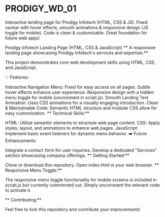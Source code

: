 # PRODIGY_WD_01
Interactive landing page for Prodigy Infotech (HTML, CSS &amp; JS). Fixed navbar with hover effects, smooth animations &amp; responsive design (JS toggle for mobile). Code is clean &amp; customizable. Great foundation for future web apps!

Prodigy Infotech Landing Page (HTML, CSS & JavaScript)
** A responsive landing page showcasing Prodigy Infotech's services and expertise.**

This project demonstrates core web development skills using HTML, CSS, and JavaScript.

✨ Features:

Interactive Navigation Menu:
Fixed for easy access on all pages.
Subtle hover effects enhance user experience.
Responsive design with a hidden menu toggle for mobile (uncomment in script.js).
Smooth Landing Text Animation:
Uses CSS animations for a visually engaging introduction.
Clean & Maintainable Code:
Semantic HTML structure and modular CSS allow for easy customization.
** Technical Skills:**

HTML: Utilize semantic elements to structure web page content.
CSS: Apply styles, layout, and animations to enhance web pages.
JavaScript: Implement basic event listeners for dynamic menu behavior.
➡️ Future Enhancements:

Integrate a contact form for user inquiries.
Develop a dedicated "Services" section showcasing company offerings.
** Getting Started:**

Clone or download this repository.
Open index.html in your web browser.
** Responsive Menu Toggle:**

The responsive menu toggle functionality for mobile screens is included in script.js but currently commented out. Simply uncomment the relevant code to activate it.

** Contributing:**

Feel free to fork this repository and contribute your improvements!
